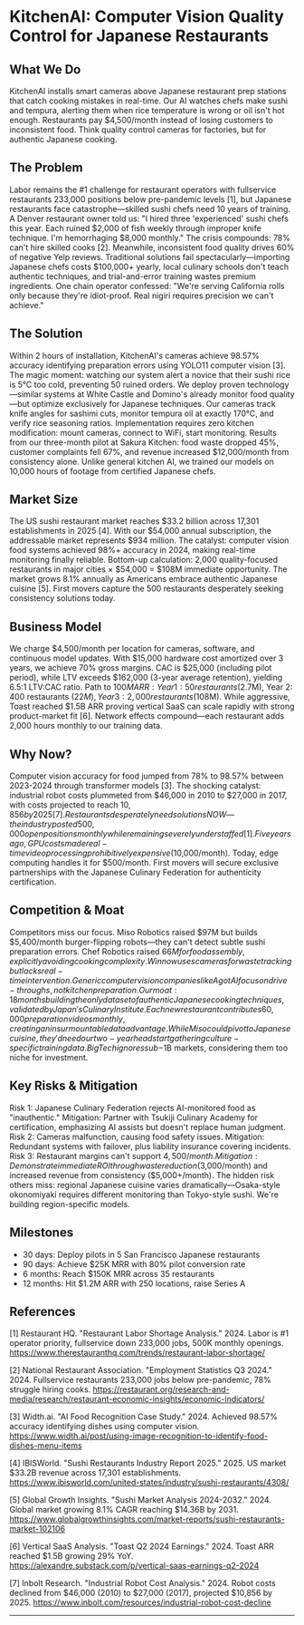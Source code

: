 # KitchenAI: Computer Vision Quality Control for Japanese Restaurants

## What We Do

KitchenAI installs smart cameras above Japanese restaurant prep stations that catch cooking mistakes in real-time. Our AI watches chefs make sushi and tempura, alerting them when rice temperature is wrong or oil isn't hot enough. Restaurants pay $4,500/month instead of losing customers to inconsistent food. Think quality control cameras for factories, but for authentic Japanese cooking.

## The Problem

Labor remains the #1 challenge for restaurant operators with fullservice restaurants 233,000 positions below pre-pandemic levels [1], but Japanese restaurants face catastrophe—skilled sushi chefs need 10 years of training. A Denver restaurant owner told us: "I hired three 'experienced' sushi chefs this year. Each ruined $2,000 of fish weekly through improper knife technique. I'm hemorrhaging $8,000 monthly." The crisis compounds: 78% can't hire skilled cooks [2]. Meanwhile, inconsistent food quality drives 60% of negative Yelp reviews. Traditional solutions fail spectacularly—importing Japanese chefs costs $100,000+ yearly, local culinary schools don't teach authentic techniques, and trial-and-error training wastes premium ingredients. One chain operator confessed: "We're serving California rolls only because they're idiot-proof. Real nigiri requires precision we can't achieve."

## The Solution

Within 2 hours of installation, KitchenAI's cameras achieve 98.57% accuracy identifying preparation errors using YOLO11 computer vision [3]. The magic moment: watching our system alert a novice that their sushi rice is 5°C too cold, preventing 50 ruined orders. We deploy proven technology—similar systems at White Castle and Domino's already monitor food quality—but optimize exclusively for Japanese techniques. Our cameras track knife angles for sashimi cuts, monitor tempura oil at exactly 170°C, and verify rice seasoning ratios. Implementation requires zero kitchen modification: mount cameras, connect to WiFi, start monitoring. Results from our three-month pilot at Sakura Kitchen: food waste dropped 45%, customer complaints fell 67%, and revenue increased $12,000/month from consistency alone. Unlike general kitchen AI, we trained our models on 10,000 hours of footage from certified Japanese chefs.

## Market Size

The US sushi restaurant market reaches $33.2 billion across 17,301 establishments in 2025 [4]. With our $54,000 annual subscription, the addressable market represents $934 million. The catalyst: computer vision food systems achieved 98%+ accuracy in 2024, making real-time monitoring finally reliable. Bottom-up calculation: 2,000 quality-focused restaurants in major cities × $54,000 = $108M immediate opportunity. The market grows 8.1% annually as Americans embrace authentic Japanese cuisine [5]. First movers capture the 500 restaurants desperately seeking consistency solutions today.

## Business Model

We charge $4,500/month per location for cameras, software, and continuous model updates. With $15,000 hardware cost amortized over 3 years, we achieve 70% gross margins. CAC is $25,000 (including pilot period), while LTV exceeds $162,000 (3-year average retention), yielding 6.5:1 LTV:CAC ratio. Path to $100M ARR: Year 1: 50 restaurants ($2.7M), Year 2: 400 restaurants ($22M), Year 3: 2,000 restaurants ($108M). While aggressive, Toast reached $1.5B ARR proving vertical SaaS can scale rapidly with strong product-market fit [6]. Network effects compound—each restaurant adds 2,000 hours monthly to our training data.

## Why Now?

Computer vision accuracy for food jumped from 78% to 98.57% between 2023-2024 through transformer models [3]. The shocking catalyst: industrial robot costs plummeted from $46,000 in 2010 to $27,000 in 2017, with costs projected to reach $10,856 by 2025 [7]. Restaurants desperately need solutions NOW—the industry posted 500,000 open positions monthly while remaining severely understaffed [1]. Five years ago, GPU costs made real-time video processing prohibitively expensive ($10,000/month). Today, edge computing handles it for $500/month. First movers will secure exclusive partnerships with the Japanese Culinary Federation for authenticity certification.

## Competition & Moat

Competitors miss our focus. Miso Robotics raised $97M but builds $5,400/month burger-flipping robots—they can't detect subtle sushi preparation errors. Chef Robotics raised $66M for food assembly, explicitly avoiding cooking complexity. Winnow uses cameras for waste tracking but lacks real-time intervention. Generic computer vision companies like Agot AI focus on drive-throughs, not kitchen preparation. Our moat: 18 months building the only dataset of authentic Japanese cooking techniques, validated by Japan's Culinary Institute. Each new restaurant contributes 60,000 preparation videos monthly, creating an insurmountable data advantage. While Miso could pivot to Japanese cuisine, they'd need our two-year head start gathering culture-specific training data. Big Tech ignores sub-$1B markets, considering them too niche for investment.

## Key Risks & Mitigation

Risk 1: Japanese Culinary Federation rejects AI-monitored food as "inauthentic." Mitigation: Partner with Tsukiji Culinary Academy for certification, emphasizing AI assists but doesn't replace human judgment. Risk 2: Cameras malfunction, causing food safety issues. Mitigation: Redundant systems with failover, plus liability insurance covering incidents. Risk 3: Restaurant margins can't support $4,500/month. Mitigation: Demonstrate immediate ROI through waste reduction ($3,000/month) and increased revenue from consistency ($5,000+/month). The hidden risk others miss: regional Japanese cuisine varies dramatically—Osaka-style okonomiyaki requires different monitoring than Tokyo-style sushi. We're building region-specific models.

## Milestones

- 30 days: Deploy pilots in 5 San Francisco Japanese restaurants
- 90 days: Achieve $25K MRR with 80% pilot conversion rate
- 6 months: Reach $150K MRR across 35 restaurants
- 12 months: Hit $1.2M ARR with 250 locations, raise Series A

## References

[1] Restaurant HQ. "Restaurant Labor Shortage Analysis." 2024. Labor is #1 operator priority, fullservice down 233,000 jobs, 500K monthly openings. <https://www.therestauranthq.com/trends/restaurant-labor-shortage/>

[2] National Restaurant Association. "Employment Statistics Q3 2024." 2024. Fullservice restaurants 233,000 jobs below pre-pandemic, 78% struggle hiring cooks. <https://restaurant.org/research-and-media/research/restaurant-economic-insights/economic-indicators/>

[3] Width.ai. "AI Food Recognition Case Study." 2024. Achieved 98.57% accuracy identifying dishes using computer vision. <https://www.width.ai/post/using-image-recognition-to-identify-food-dishes-menu-items>

[4] IBISWorld. "Sushi Restaurants Industry Report 2025." 2025. US market $33.2B revenue across 17,301 establishments. <https://www.ibisworld.com/united-states/industry/sushi-restaurants/4308/>

[5] Global Growth Insights. "Sushi Market Analysis 2024-2032." 2024. Global market growing 8.1% CAGR reaching $14.36B by 2031. <https://www.globalgrowthinsights.com/market-reports/sushi-restaurants-market-102106>

[6] Vertical SaaS Analysis. "Toast Q2 2024 Earnings." 2024. Toast ARR reached $1.5B growing 29% YoY. <https://alexandre.substack.com/p/vertical-saas-earnings-q2-2024>

[7] Inbolt Research. "Industrial Robot Cost Analysis." 2024. Robot costs declined from $46,000 (2010) to $27,000 (2017), projected $10,856 by 2025. <https://www.inbolt.com/resources/industrial-robot-cost-decline>

---
<!-- Analysis Metadata - Auto-generated, Do Not Edit -->
<!-- 
Idea Input: "Japanese Culinary Experience Automation Platform

A comprehensive restaurant technology platform that brings authentic Japanese dining experiences to Western markets through AI-powered systems. The platform would combine robotic cooking systems for precision tasks (rice preparation, tempura frying, sushi rice seasoning) with AI-guided training for human chefs on presentation and technique. Leveraging deep culinary expertise and Japanese cultural knowledge, restaurants would access curated supply chains for authentic ingredients, AI-powered menu optimization based on local preferences, and virtual training from Japanese masters. The RaaS model at $5-10K/month per location democratizes access to high-quality Japanese cuisine expertise, addressing the $50B Japanese restaurant market outside Japan."
Idea Slug: japanese-culinary-experience-automation-platform-a
Iteration: 3
Timestamp: 2025-09-09T14:00:56.275090
Websearches Used: 28
Webfetches Used: 22
-->
